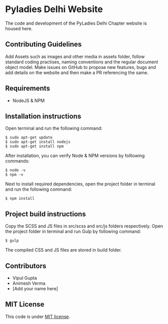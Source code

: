 # Pyladies Delhi Website
The code and development of the PyLadies Delhi Chapter website is housed here. 

## Contributing Guidelines 
Add Assets such as images and other media in assets folder, follow standard coding practises, naming conventions and the regular document object model. Make issues on GitHub to propose new features, bugs and add details on the website and then make a PR referencing the same. 

## Requirements
- NodeJS & NPM

## Installation instructions
Open terminal and run the following command:
```
$ sudo apt-get update
$ sudo apt-get install nodejs
$ sudo apt-get install npm
```
After installation, you can verify Node & NPM versions by folllowing commands:
```
$ node -v
$ npm -v
```
Next to install required dependencies, open the project folder in terminal and run the following command:
```
$ npm install
```

## Project build instructions
Copy the SCSS and JS files in src/scss and src/js folders respectively.
Open the project folder in terminal and run Gulp by following command:

```
$ gulp
```
The compiled CSS and JS files are stored in build folder.  

## Contributors
- Vipul Gupta
- Animesh Verma 
- [Add your name here]

## MIT License 
This code is under [MIT license](https://github.com/vipulgupta2048/Pyladies-delhi-website/blob/master/LICENSE). 

